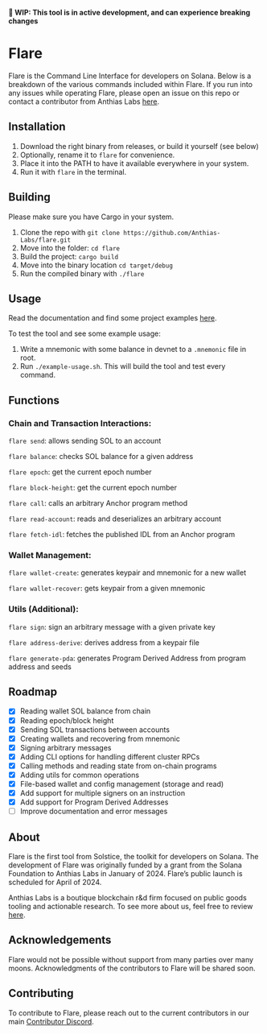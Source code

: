 **:construction: WIP: This tool is in active development, and can experience breaking changes**

# Flare

Flare is the Command Line Interface for developers on Solana. Below is a breakdown of the various commands included within Flare. If you run into any issues while operating Flare, please open an issue on this repo or contact a contributor from Anthias Labs [here](https://discord.com/invite/RCJYpMvkBy). 

## Installation
1. Download the right binary from releases, or build it yourself (see below)
2. Optionally, rename it to `flare` for convenience.
3. Place it into the PATH to have it available everywhere in your system.
4. Run it with `flare` in the terminal.

## Building
Please make sure you have Cargo in your system.
1. Clone the repo with `git clone https://github.com/Anthias-Labs/flare.git`
2. Move into the folder: `cd flare`
3. Build the project: `cargo build`
4. Move into the binary location `cd target/debug`
5. Run the compiled binary with `./flare`

## Usage
Read the documentation and find some project examples [here](./docs/README.md).

To test the tool and see some example usage:
1. Write a mnemonic with some balance in devnet to a `.mnemonic` file in root.
2. Run `./example-usage.sh`. This will build the tool and test every command.

## Functions
### Chain and Transaction Interactions:
`flare send`: allows sending SOL to an account

`flare balance`: checks SOL balance for a given address

`flare epoch`: get the current epoch number

`flare block-height`: get the current epoch number

`flare call`: calls an arbitrary Anchor program method

`flare read-account`: reads and deserializes an arbitrary account

`flare fetch-idl`: fetches the published IDL from an Anchor program


### Wallet Management:
`flare wallet-create`: generates keypair and mnemonic for a new wallet

`flare wallet-recover`: gets keypair from a given mnemonic

### Utils (Additional):
`flare sign`: sign an arbitrary message with a given private key

`flare address-derive`: derives address from a keypair file

`flare generate-pda`: generates Program Derived Address from program address and seeds

## Roadmap
- [X] Reading wallet SOL balance from chain
- [X] Reading epoch/block height
- [X] Sending SOL transactions between accounts
- [X] Creating wallets and recovering from mnemonic
- [X] Signing arbitrary messages
- [X] Adding CLI options for handling different cluster RPCs
- [X] Calling methods and reading state from on-chain programs
- [X] Adding utils for common operations
- [X] File-based  wallet and config management (storage and read)
- [X] Add support for multiple signers on an instruction
- [X] Add support for Program Derived Addresses
- [ ] Improve documentation and error messages

## About
Flare is the first tool from Solstice, the toolkit for developers on Solana. The development of Flare was originally funded by a grant from the Solana Foundation to Anthias Labs in January of 2024. Flare’s public launch is scheduled for April of 2024.


Anthias Labs is a boutique blockchain r&d firm focused on public goods tooling and actionable research. To see more about us, feel free to review [here](https://www.anthias.xyz/home).

## Acknowledgements
Flare would not be possible without support from many parties over many moons. Acknowledgments of the contributors to Flare will be shared soon.

## Contributing
To contribute to Flare, please reach out to the current contributors in our main [Contributor Discord](https://discord.gg/RCJYpMvkBy). 

